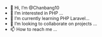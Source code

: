 - 👋 Hi, I’m @Chanbang10
- 👀 I’m interested in PHP ...
- 🌱 I’m currently learning PHP Laravel...
- 💞️ I’m looking to collaborate on projects ...
- 📫 How to reach me ...
<!---
Chanbang10/Chanbang10 is a ✨ special ✨ repository because its `README.md` (this file) appears on your GitHub profile.
You can click the Preview link to take a look at your changes.
--->
